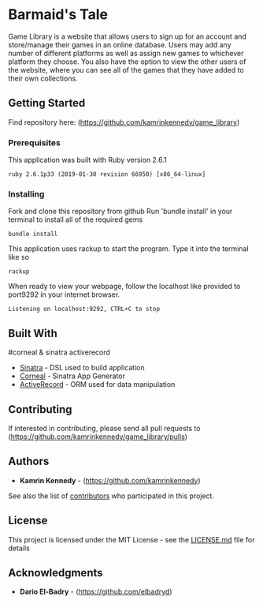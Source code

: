 # Barmaid's Tale

Game Library is a website that allows users to sign up for an account and store/manage their games in an 
online database. Users may add any number of different platforms as well as assign new games to whichever
platform they choose. You also have the option to view the other users of the website, where you can see 
all of the games that they have added to their own collections.

## Getting Started

Find repository here: (https://github.com/kamrinkennedy/game_library)

### Prerequisites

This application was built with Ruby version 2.6.1

```
ruby 2.6.1p33 (2019-01-30 revision 66950) [x86_64-linux]
```

### Installing

Fork and clone this repository from github
Run 'bundle install' in your terminal to install all of the required gems

```
bundle install
```

This application uses rackup to start the program. Type it into the terminal like so

```
rackup
```

When ready to view your webpage, follow the localhost like provided to 
port9292 in your internet browser.

```
Listening on localhost:9292, CTRL+C to stop
```

## Built With
#corneal & sinatra activerecord
* [Sinatra](https://github.com/sinatra/sinatra) - DSL used to build application
* [Corneal](https://github.com/thebrianemory/corneal) - Sinatra App Generator
* [ActiveRecord](https://github.com/rails/rails) - ORM used for data manipulation

## Contributing

If interested in contributing, please send all pull requests to (https://github.com/kamrinkennedy/game_library/pulls)


## Authors

* **Kamrin Kennedy** - (https://github.com/kamrinkennedy)

See also the list of [contributors](https://github.com/your/project/contributors) who participated in this project.

## License

This project is licensed under the MIT License - see the [LICENSE.md](LICENSE.md) file for details

## Acknowledgments

* **Dario El-Badry** - (https://github.com/elbadryd)